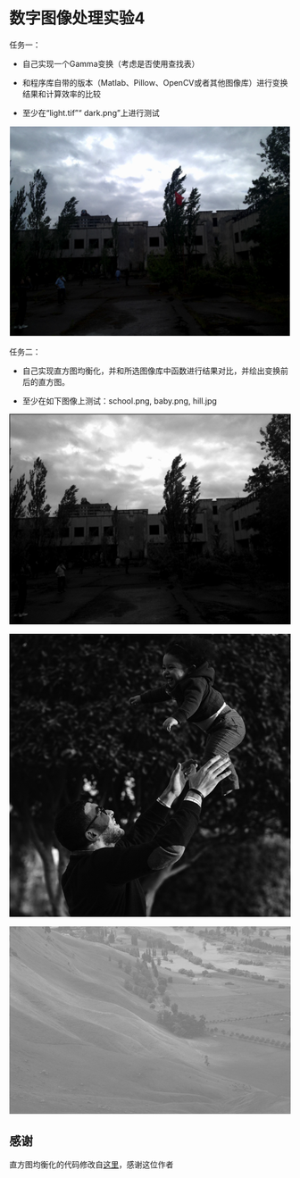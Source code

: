 # 数字图像处理实验4

任务一：

- 自己实现一个Gamma变换（考虑是否使用查找表）

- 和程序库自带的版本（Matlab、Pillow、OpenCV或者其他图像库）进行变换结果和计算效率的比较

- 至少在“light.tif”“ dark.png”上进行测试

![dark](https://github.com/shudorcl/D-I-P/blob/main/DIP4/dark.png)

任务二：

- 自己实现直方图均衡化，并和所选图像库中函数进行结果对比，并绘出变换前后的直方图。

- 至少在如下图像上测试：school.png, baby.png, hill.jpg

![school](https://github.com/shudorcl/D-I-P/blob/main/DIP4/school.png)

![baby](https://github.com/shudorcl/D-I-P/blob/main/DIP4/baby.png)

![hill](https://github.com/shudorcl/D-I-P/blob/main/DIP4/hill.jpg)

## 感谢

直方图均衡化的代码修改自[这里](https://zhuanlan.zhihu.com/p/44918476)，感谢这位作者